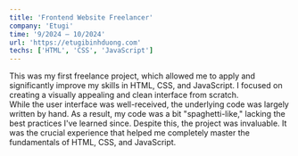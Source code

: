 ```yaml
---
title: 'Frontend Website Freelancer'
company: 'Etugi'
time: '9/2024 — 10/2024'
url: 'https://etugibinhduong.com'
techs: ['HTML', 'CSS', 'JavaScript']
---
```


This was my first freelance project, which allowed me to apply and significantly improve my skills in HTML, CSS, and JavaScript. I focused on creating a visually appealing and clean interface from scratch.
<br>
While the user interface was well-received, the underlying code was largely written by hand. As a result, my code was a bit "spaghetti-like," lacking the best practices I've learned since. Despite this, the project was invaluable. It was the crucial experience that helped me completely master the fundamentals of HTML, CSS, and JavaScript.
